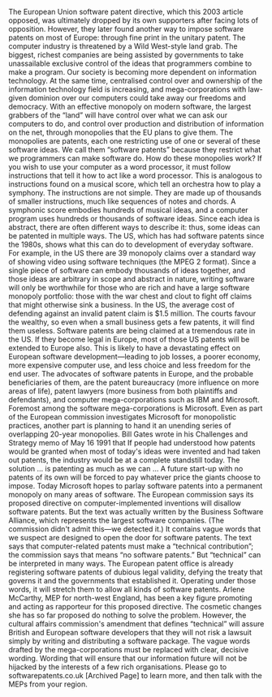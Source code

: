 The European Union software patent directive, which this 2003 article opposed, was ultimately dropped by its own supporters after facing lots of opposition. However, they later found another way to impose software patents on most of Europe: through fine print in the unitary patent. The computer industry is threatened by a Wild West-style land grab. The biggest, richest companies are being assisted by governments to take unassailable exclusive control of the ideas that programmers combine to make a program. Our society is becoming more dependent on information technology. At the same time, centralised control over and ownership of the information technology field is increasing, and mega-corporations with law-given dominion over our computers could take away our freedoms and democracy. With an effective monopoly on modern software, the largest grabbers of the “land” will have control over what we can ask our computers to do, and control over production and distribution of information on the net, through monopolies that the EU plans to give them. The monopolies are patents, each one restricting use of one or several of these software ideas. We call them “software patents” because they restrict what we programmers can make software do. How do these monopolies work? If you wish to use your computer as a word processor, it must follow instructions that tell it how to act like a word processor. This is analogous to instructions found on a musical score, which tell an orchestra how to play a symphony. The instructions are not simple. They are made up of thousands of smaller instructions, much like sequences of notes and chords. A symphonic score embodies hundreds of musical ideas, and a computer program uses hundreds or thousands of software ideas. Since each idea is abstract, there are often different ways to describe it: thus, some ideas can be patented in multiple ways. The US, which has had software patents since the 1980s, shows what this can do to development of everyday software. For example, in the US there are 39 monopoly claims over a standard way of showing video using software techniques (the MPEG 2 format). Since a single piece of software can embody thousands of ideas together, and those ideas are arbitrary in scope and abstract in nature, writing software will only be worthwhile for those who are rich and have a large software monopoly portfolio: those with the war chest and clout to fight off claims that might otherwise sink a business. In the US, the average cost of defending against an invalid patent claim is $1.5 million. The courts favour the wealthy, so even when a small business gets a few patents, it will find them useless. Software patents are being claimed at a tremendous rate in the US. If they become legal in Europe, most of those US patents will be extended to Europe also. This is likely to have a devastating effect on European software development—leading to job losses, a poorer economy, more expensive computer use, and less choice and less freedom for the end user. The advocates of software patents in Europe, and the probable beneficiaries of them, are the patent bureaucracy (more influence on more areas of life), patent lawyers (more business from both plaintiffs and defendants), and computer mega-corporations such as IBM and Microsoft. Foremost among the software mega-corporations is Microsoft. Even as part of the European commission investigates Microsoft for monopolistic practices, another part is planning to hand it an unending series of overlapping 20-year monopolies. Bill Gates wrote in his Challenges and Strategy memo of May 16 1991 that If people had understood how patents would be granted when most of today's ideas were invented and had taken out patents, the industry would be at a complete standstill today. The solution … is patenting as much as we can … A future start-up with no patents of its own will be forced to pay whatever price the giants choose to impose. Today Microsoft hopes to parlay software patents into a permanent monopoly on many areas of software. The European commission says its proposed directive on computer-implemented inventions will disallow software patents. But the text was actually written by the Business Software Alliance, which represents the largest software companies. (The commission didn't admit this—we detected it.) It contains vague words that we suspect are designed to open the door for software patents. The text says that computer-related patents must make a “technical contribution”; the commission says that means “no software patents.” But “technical” can be interpreted in many ways. The European patent office is already registering software patents of dubious legal validity, defying the treaty that governs it and the governments that established it. Operating under those words, it will stretch them to allow all kinds of software patents. Arlene McCarthy, MEP for north-west England, has been a key figure promoting and acting as rapporteur for this proposed directive. The cosmetic changes she has so far proposed do nothing to solve the problem. However, the cultural affairs commission's amendment that defines “technical” will assure British and European software developers that they will not risk a lawsuit simply by writing and distributing a software package. The vague words drafted by the mega-corporations must be replaced with clear, decisive wording. Wording that will ensure that our information future will not be hijacked by the interests of a few rich organisations. Please go to softwarepatents.co.uk [Archived Page] to learn more, and then talk with the MEPs from your region.